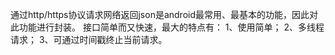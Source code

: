 通过http/https协议请求网络返回json是android最常用、最基本的功能，因此对此功能进行封装。
接口简单而又快速，最大的特点有：
1、使用简单；
2、多线程请求；
3、可通过时间戳终止当前请求。
